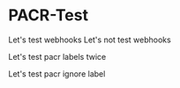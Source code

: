 # PACR-Test

Let's test webhooks
Let's not test webhooks

Let's test pacr labels twice

Let's test pacr ignore label
